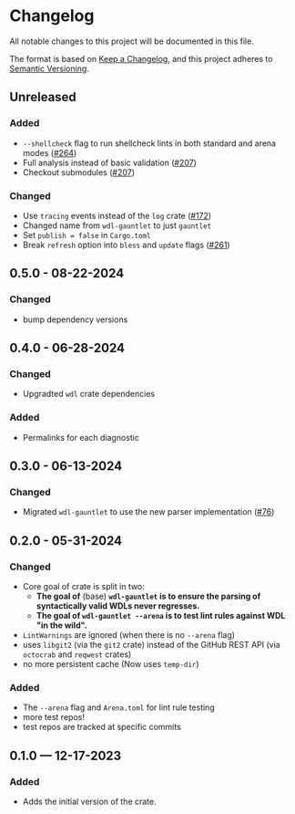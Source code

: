 # Changelog

All notable changes to this project will be documented in this file.

The format is based on [Keep a Changelog](https://keepachangelog.com/en/1.1.0/),
and this project adheres to [Semantic Versioning](https://semver.org/spec/v2.0.0.html).

## Unreleased

### Added

* `--shellcheck` flag to run shellcheck lints in both standard and arena modes ([#264](https://github.com/stjude-rust-labs/wdl/pull/264))
* Full analysis instead of basic validation ([#207](https://github.com/stjude-rust-labs/wdl/pull/172))
* Checkout submodules ([#207](https://github.com/stjude-rust-labs/wdl/pull/172))

### Changed

* Use `tracing` events instead of the `log` crate ([#172](https://github.com/stjude-rust-labs/wdl/pull/172))
* Changed name from `wdl-gauntlet` to just `gauntlet`
* Set `publish = false` in `Cargo.toml`
* Break `refresh` option into `bless` and `update` flags ([#261](https://github.com/stjude-rust-labs/wdl/pull/261))

## 0.5.0 - 08-22-2024

### Changed

* bump dependency versions

## 0.4.0 - 06-28-2024

### Changed

* Upgradted `wdl` crate dependencies

### Added

* Permalinks for each diagnostic

## 0.3.0 - 06-13-2024

### Changed

* Migrated `wdl-gauntlet` to use the new parser implementation ([#76](https://github.com/stjude-rust-labs/wdl/pull/76))

## 0.2.0 - 05-31-2024

### Changed

* Core goal of crate is split in two:
  * **The goal of** (base) **`wdl-gauntlet` is to ensure the parsing of syntactically valid WDLs never regresses.**
  * **The goal of `wdl-gauntlet --arena` is to test lint rules against WDL "in the wild".**
* `LintWarnings` are ignored (when there is no `--arena` flag)
* uses `libgit2` (via the `git2` crate) instead of the GitHub REST API (via `octocrab` and `reqwest` crates)
* no more persistent cache (Now uses `temp-dir`)

### Added

* The `--arena` flag and `Arena.toml` for lint rule testing
* more test repos!
* test repos are tracked at specific commits

## 0.1.0 — 12-17-2023

### Added

* Adds the initial version of the crate.
